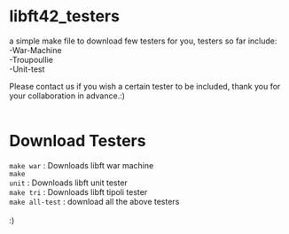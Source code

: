 # libft42_testers
a simple make file to download few testers for you, testers so far include:<br>
-War-Machine<br>
-Troupoullie<br>
-Unit-test<br>

Please contact us if you wish a certain tester to be included, thank you for your collaboration in advance.:)<br><br>
# Download Testers<br>
<code>make war</code> : Downloads libft war machine<br>
<code>make unit</code> : Downloads libft unit tester<br>
<code>make tri</code> :  Downloads libft tipoli tester<br>
<code>make all-test</code> : download all the above testers<br><br> 
:)

